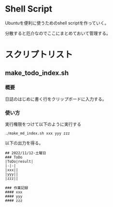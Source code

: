 # Shell Script
Ubuntuを便利に使うためのshell scriptを作っていく。

分散すると厄介なのでここにまとめておいて管理する。

# スクリプトリスト
## make_todo_index.sh
### 概要
日誌のはじめに書く行をクリップボードに入力する。

### 使い方
実行権限をつけて以下のように実行する
```
./make_md_index.sh xxx yyy zzz
```
以下の出力を得る。
```
## 2022/11/12-土曜日
### ToDo
|ToDo|result|
|-|-|
|xxx||
|yyy||
|zzz||

### 作業記録
#### xxx
#### yyy
#### zzz
```

